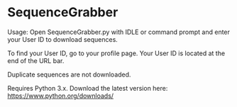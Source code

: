 # SequenceGrabber

Usage: 
Open SequenceGrabber.py with IDLE or command prompt and enter your User ID to download sequences.

To find your User ID, go to your profile page. Your User ID is located at the end of the URL bar.

Duplicate sequences are not downloaded.





Requires Python 3.x. Download the latest version here: https://www.python.org/downloads/
